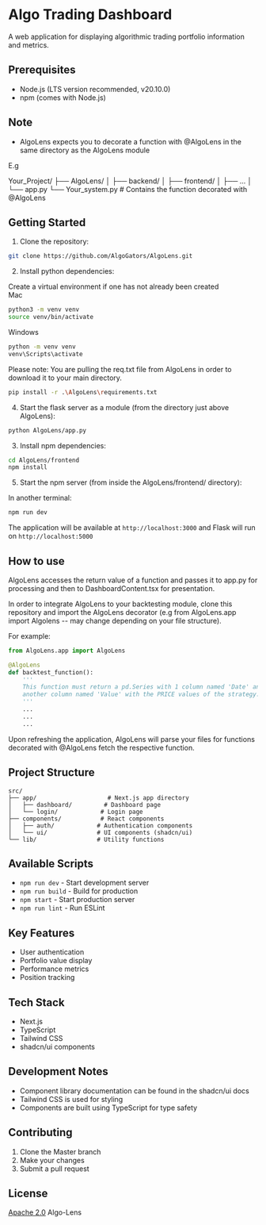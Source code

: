# Algo Trading Dashboard

A web application for displaying algorithmic trading portfolio information and metrics.

## Prerequisites

- Node.js (LTS version recommended, v20.10.0)
- npm (comes with Node.js)

## Note

- AlgoLens expects you to decorate a function with @AlgoLens in the same directory as the AlgoLens module

E.g

Your_Project/
├── AlgoLens/
│   ├── backend/
│   ├── frontend/
│   ├── ... 
│   └── app.py
└── Your_system.py  # Contains the function decorated with @AlgoLens


## Getting Started

1. Clone the repository:

```bash
git clone https://github.com/AlgoGators/AlgoLens.git
```

2. Install python dependencies:

Create a virtual environment if one has not already been created  
Mac
```bash
python3 -m venv venv
source venv/bin/activate
```

Windows
```bash
python -m venv venv
venv\Scripts\activate
```

Please note: 
You are pulling the req.txt file from AlgoLens in order to download
it to your main directory.
```bash
pip install -r .\AlgoLens\requirements.txt
```

4. Start the flask server as a module (from the directory just above AlgoLens):

```bash
python AlgoLens/app.py
```

3. Install npm dependencies:

```bash
cd AlgoLens/frontend
npm install
```

5. Start the npm server (from inside the AlgoLens/frontend/ directory):

In another terminal:
```bash
npm run dev
```

The application will be available at `http://localhost:3000` and Flask will run on `http://localhost:5000`

## How to use
AlgoLens accesses the return value of a function and passes it to app.py for processing and then to DashboardContent.tsx for presentation.

In order to integrate AlgoLens to your backtesting module, clone this repository and import the AlgoLens decorator (e.g from AlgoLens.app import Algolens -- may change depending on your file structure). 

For example:
```python
from AlgoLens.app import AlgoLens

@AlgoLens
def backtest_function():
    '''
    This function must return a pd.Series with 1 column named 'Date' and
    another column named 'Value' with the PRICE values of the strategy.
    '''
    ...
    ...
    ...
```
Upon refreshing the application, AlgoLens will parse your files for functions decorated with @AlgoLens fetch the respective function.

## Project Structure

```
src/
├── app/                    # Next.js app directory
│   ├── dashboard/         # Dashboard page
│   └── login/            # Login page
├── components/           # React components
│   ├── auth/            # Authentication components
│   └── ui/              # UI components (shadcn/ui)
└── lib/                 # Utility functions
```

## Available Scripts

- `npm run dev` - Start development server
- `npm run build` - Build for production
- `npm start` - Start production server
- `npm run lint` - Run ESLint

## Key Features

- User authentication
- Portfolio value display
- Performance metrics
- Position tracking

## Tech Stack

- Next.js
- TypeScript
- Tailwind CSS
- shadcn/ui components

## Development Notes

- Component library documentation can be found in the shadcn/ui docs
- Tailwind CSS is used for styling
- Components are built using TypeScript for type safety

## Contributing

1. Clone the Master branch
2. Make your changes
3. Submit a pull request

## License

[Apache 2.0]("./LICENSE") Algo-Lens
